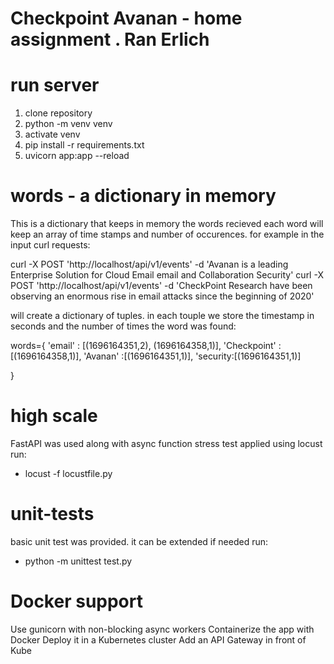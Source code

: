 # Checkpoint Avanan - home assignment . Ran Erlich

# run server
1. clone repository
2. python -m venv venv
3. activate venv
4. pip install -r requirements.txt
5. uvicorn app:app --reload


# words - a dictionary in memory

This is a dictionary that keeps in memory the words recieved
each word will keep an array of time stamps and number of occurences. for example in the input curl requests:

curl -X POST 'http://localhost/api/v1/events' -d 'Avanan is a leading Enterprise Solution
for Cloud Email email and Collaboration Security'
curl -X POST 'http://localhost/api/v1/events' -d 'CheckPoint Research have been
observing an enormous rise in email attacks since the beginning of 2020'

will create a dictionary of tuples. in each touple we store the timestamp in seconds and the number of times the word was found:

words={
'email' : [(1696164351,2), (1696164358,1)],
'Checkpoint' :[(1696164358,1)],
'Avanan' :[(1696164351,1)],
'security:[(1696164351,1)]

}

# high scale
FastAPI was used along with async function
stress test applied using locust
run:

* locust -f locustfile.py

# unit-tests
basic unit test was provided. it can be extended if needed
run:

* python -m unittest test.py

# Docker support

Use gunicorn with non-blocking async workers
Containerize the app with Docker
Deploy it in a Kubernetes cluster
Add an API Gateway in front of Kube
